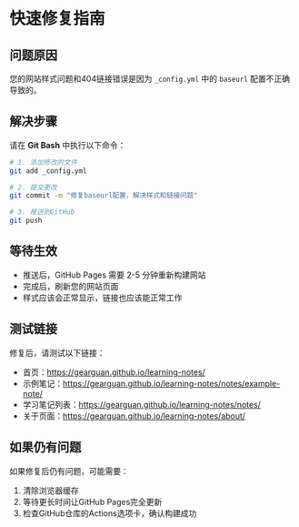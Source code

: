# 快速修复指南

## 问题原因
您的网站样式问题和404链接错误是因为 `_config.yml` 中的 `baseurl` 配置不正确导致的。

## 解决步骤

请在 **Git Bash** 中执行以下命令：

```bash
# 1. 添加修改的文件
git add _config.yml

# 2. 提交更改
git commit -m "修复baseurl配置，解决样式和链接问题"

# 3. 推送到GitHub
git push
```

## 等待生效

- 推送后，GitHub Pages 需要 2-5 分钟重新构建网站
- 完成后，刷新您的网站页面
- 样式应该会正常显示，链接也应该能正常工作

## 测试链接

修复后，请测试以下链接：
- 首页：https://gearguan.github.io/learning-notes/
- 示例笔记：https://gearguan.github.io/learning-notes/notes/example-note/
- 学习笔记列表：https://gearguan.github.io/learning-notes/notes/
- 关于页面：https://gearguan.github.io/learning-notes/about/

## 如果仍有问题

如果修复后仍有问题，可能需要：
1. 清除浏览器缓存
2. 等待更长时间让GitHub Pages完全更新
3. 检查GitHub仓库的Actions选项卡，确认构建成功 